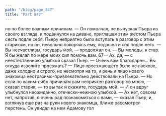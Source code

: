 ```yaml
---
path: "/blog/page_847"
title: "Part 847"
---
```


но по более важным причинам. — Он помолчал, не выпуская Пьера из своего взгляда, и подвинулся на диване, приглашая этим жестом Пьера сесть подле себя. Пьеру неприятно было вступать в разговор с этим стариком, но он, невольно покоряясь ему, подошел и сел подле него.
— Вы несчастливы, государь мой, — продолжал он. — Вы молоды, я стар. Я бы желал по мере моих сил помочь вам.
67— Ах, да, — с неестественною улыбкой сказал Пьер. — Очень вам благодарен... Вы откуда изволите проезжать? — Лицо проезжающего было не ласково, даже холодно и строго, но несмотря на то, и речь и лицо нового знакомца неотразимо-привлекательно действовали на Пьера.
— Но если по каким-либо причинам вам неприятен разговор со мною, — сказал старик, — то вы так и скажите, государь мой. — И он вдруг улыбнулся неожиданно, отечески-нежною улыбкой.
— Ах нет, совсем нет, напротив, я очень рад познакомиться с вами, — сказал Пьер, и, взглянув еще раз на руки нового знакомца, ближе рассмотрел перстень. Он увидал на нем Адамову гол
